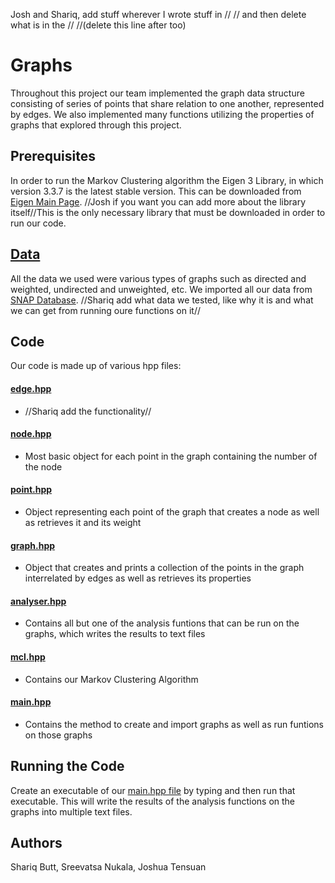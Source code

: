 Josh and Shariq, add stuff wherever I wrote stuff in // // and then delete what is in the // //(delete this line after too)

# Graphs

Throughout this project our team implemented the graph data structure consisting of series of points that share relation to one another, represented by edges. We also implemented many functions utilizing the properties of graphs that explored through this project.

## Prerequisites

In order to run the Markov Clustering algorithm the Eigen 3 Library, in which version 3.3.7 is the latest stable version. This can be downloaded from [Eigen Main Page](http://eigen.tuxfamily.org/index.php?title=Main_Page). //Josh if you want you can add more about the library itself//This is the only necessary library that must be downloaded in order to run our code.

## [Data](TeamJunior/data/)

All the data we used were various types of graphs such as directed and weighted, undirected and unweighted, etc. We imported all our data from [SNAP Database](https://snap.stanford.edu/data/). //Shariq add what data we tested, like why it is and what we can get from running oure functions on it//

## Code

Our code is made up of various hpp files:

#### [edge.hpp](TeamJunior/edge.hpp)
  * //Shariq add the functionality//

#### [node.hpp](TeamJunior/node.hpp)
  * Most basic object for each point in the graph containing the number of the node
  
#### [point.hpp](TeamJunior/point.hpp)
  * Object representing each point of the graph that creates a node as well as retrieves it and its weight
  
#### [graph.hpp](TeamJunior/graph.hpp)
  * Object that creates and prints a collection of the points in the graph interrelated by edges as well as retrieves its properties
  
#### [analyser.hpp](TeamJunior/analyser.hpp)
  * Contains all but one of the analysis funtions that can be run on the graphs, which writes the results to text files 
  
#### [mcl.hpp](TeamJunior/mcl.hpp)
  * Contains our Markov Clustering Algorithm
  
#### [main.hpp](TeamJunior/main.hpp)
  * Contains the method to create and import graphs as well as run funtions on those graphs

## Running the Code

Create an executable of our [main.hpp file](TeamJunior/main.hpp) by typing and then run that executable. This will write the results of the analysis functions on the graphs into multiple text files.

## Authors

Shariq Butt, Sreevatsa Nukala, Joshua Tensuan

